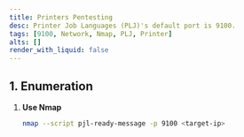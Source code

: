 ```yaml
---
title: Printers Pentesting
desc: Printer Job Languages (PLJ)'s default port is 9100.
tags: [9100, Network, Nmap, PLJ, Printer]
alts: []
render_with_liquid: false
---
```


## 1. Enumeration

1. **Use Nmap**

    ```sh
    nmap --script pjl-ready-message -p 9100 <target-ip>
    ```
